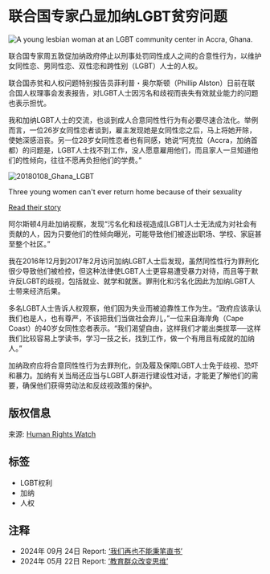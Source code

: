 # 联合国专家凸显加纳LGBT贫穷问题

![A young lesbian woman at an LGBT community center in Accra, Ghana.](https://www.hrw.org/sites/default/files/styles/16x9_large/public/multimedia_images_2017/201801africa_ghana_lgbt_main.jpg?itok=t8fRHsRu)

联合国专家周五敦促加纳政府停止以刑事处罚同性成人之间的合意性行为，以维护女同性恋、男同性恋、双性恋和跨性别（LGBT）人士的人权。

联合国赤贫和人权问题特别报告员菲利普・奥尔斯顿（Phillip Alston）日前在联合国人权理事会发表报告，对LGBT人士因污名和歧视而丧失有效就业能力的问题也表示担忧。

我和加纳LGBT人士的交流，也谈到成人合意同性性行为有必要尽速合法化。举例而言，一位26岁女同性恋者谈到，雇主发现她是女同性恋之后，马上将她开除，使她深感沮丧。另一位28岁女同性恋者也有同感，她说“阿克拉（Accra，加纳首都）的问题是，LGBT人士找不到工作，没人愿意雇用他们，而且家人一旦知道他们的性倾向，往往不愿再负担他们的学费。”

![20180108_Ghana_LGBT](https://www.hrw.org/sites/default/files/multimedia_images_2018/201801lgbt_ghana_lesbians_1.jpg)

Three young women can't ever return home because of their sexuality

[Read their story](https://www.hrw.org/news/2018/01/08/witness-ghanas-lesbians-lives-rejection-and-fear)

阿尔斯顿4月赴加纳视察，发现“污名化和歧视造成\[LGBT\]人士无法成为对社会有贡献的人，因为只要他们的性倾向曝光，可能导致他们被逐出职场、学校、家庭甚至整个社区。”

我在2016年12月到2017年2月访问加纳LGBT人士后发现，虽然同性性行为罪刑化很少导致他们被检控，但这种法律使LGBT人士更容易遭受暴力对待，而且等于默许反LGBT的歧视，包括就业、就学和就医。罪刑化和污名化因此为加纳LGBT人士带来经济后果。

多名LGBT人士告诉人权观察，他们因为失业而被迫靠性工作为生。“政府应该承认我们也是人，也有尊严，不该把我们当做社会弃儿，”一位来自海岸角（Cape Coast）的40岁女同性恋者表示。“我们渴望自由，这样我们才能出类拔萃──这样我们比较容易上学读书，学习一技之长，找到工作，做一个有用且有成就的加纳人。”

加纳政府应将合意同性性行为去罪刑化，剑及履及保障LGBT人士免于歧视、恐吓和暴力。加纳有关当局还应当与LGBT人群进行建设性对话，才能更了解他们的需要，确保他们获得劳动法和反歧视政策的保护。

## 版权信息
来源: [Human Rights Watch](https://www.hrw.org/zh-hans/news/2018/06/26/319602)

## 标签
- LGBT权利
- 加纳
- 人权

## 注释
- 2024年 09月 24日 Report: [‘我们再也不能秉笔直书’](https://www.hrw.org/report/2024/09/25/389164)
- 2024年 05月 22日 Report: [‘教育群众改变思维’](https://www.hrw.org/report/2024/05/22/educate-masses-change-their-minds/chinas-forced-relocation-rural-tibetans)